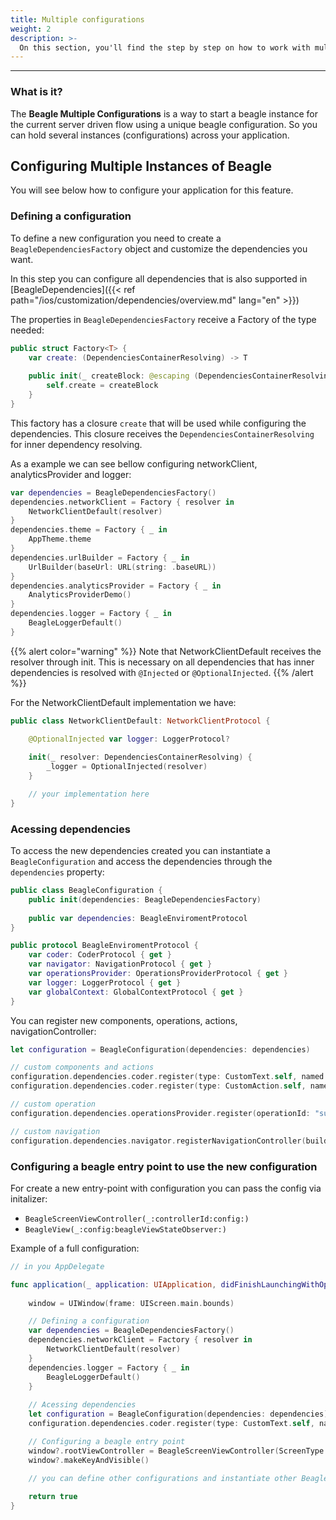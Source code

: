 ```yaml
---
title: Multiple configurations
weight: 2
description: >-
  On this section, you'll find the step by step on how to work with multiple configurations
---
```


---
### What is it? 

The **Beagle Multiple Configurations** is a way to start a beagle instance for the current server driven flow using a unique beagle configuration. So you can hold several instances (configurations) across your application.

## Configuring Multiple Instances of Beagle

You will see below how to configure your application for this feature.

### Defining a configuration

To define a new configuration you need to create a `BeagleDependenciesFactory` object and customize the dependencies you want.

In this step you can configure all dependencies that is also supported in [BeagleDependencies]({{< ref path="/ios/customization/dependencies/overview.md" lang="en" >}})

The properties in `BeagleDependenciesFactory` receive a Factory of the type needed:

```swift
public struct Factory<T> {
    var create: (DependenciesContainerResolving) -> T
    
    public init(_ createBlock: @escaping (DependenciesContainerResolving) -> T) {
        self.create = createBlock
    }
}
```

This factory has a closure `create` that will be used while configuring the dependencies. This closure receives the `DependenciesContainerResolving` for inner dependency resolving.

As a example we can see bellow configuring networkClient, analyticsProvider and logger:

```swift
var dependencies = BeagleDependenciesFactory()
dependencies.networkClient = Factory { resolver in
    NetworkClientDefault(resolver)
}
dependencies.theme = Factory { _ in
    AppTheme.theme
}
dependencies.urlBuilder = Factory { _ in
    UrlBuilder(baseUrl: URL(string: .baseURL))
}
dependencies.analyticsProvider = Factory { _ in
    AnalyticsProviderDemo()
}
dependencies.logger = Factory { _ in
    BeagleLoggerDefault()
}
```

{{% alert color="warning" %}}
Note that NetworkClientDefault receives the resolver through init. This is necessary on all dependencies that has inner dependencies is resolved with `@Injected` or `@OptionalInjected`.
{{% /alert %}}

For the NetworkClientDefault implementation we have:

```swift
public class NetworkClientDefault: NetworkClientProtocol {

    @OptionalInjected var logger: LoggerProtocol?
    
    init(_ resolver: DependenciesContainerResolving) {
        _logger = OptionalInjected(resolver)
    }

    // your implementation here
}
```

### Acessing dependencies

To access the new dependencies created you can instantiate a `BeagleConfiguration` and access the dependencies through the `dependencies` property:

```swift
public class BeagleConfiguration {
    public init(dependencies: BeagleDependenciesFactory)
    
    public var dependencies: BeagleEnviromentProtocol
}

public protocol BeagleEnviromentProtocol {
    var coder: CoderProtocol { get }
    var navigator: NavigationProtocol { get }
    var operationsProvider: OperationsProviderProtocol { get }
    var logger: LoggerProtocol { get }
    var globalContext: GlobalContextProtocol { get }
}
```

You can register new components, operations, actions, navigationController:

```swift
let configuration = BeagleConfiguration(dependencies: dependencies)

// custom components and actions
configuration.dependencies.coder.register(type: CustomText.self, named: "custom-text")
configuration.dependencies.coder.register(type: CustomAction.self, named: "custom-action")

// custom operation
configuration.dependencies.operationsProvider.register(operationId: "sum", handler: sumHandler)

// custom navigation
configuration.dependencies.navigator.registerNavigationController(builder: CustomBeagleNavigationController.init, forId: "CustomBeagleNavigation")
```

### Configuring a beagle entry point to use the new configuration

For create a new entry-point with configuration you can pass the config via initalizer:

- `BeagleScreenViewController(_:controllerId:config:)`
- `BeagleView(_:config:beagleViewStateObserver:)`

Example of a full configuration:

```swift
// in you AppDelegate

func application(_ application: UIApplication, didFinishLaunchingWithOptions launchOptions: [UIApplication.LaunchOptionsKey: Any]?) -> Bool {
        
    window = UIWindow(frame: UIScreen.main.bounds)

    // Defining a configuration
    var dependencies = BeagleDependenciesFactory()
    dependencies.networkClient = Factory { resolver in
        NetworkClientDefault(resolver)
    }
    dependencies.logger = Factory { _ in
        BeagleLoggerDefault()
    }
    
    // Acessing dependencies
    let configuration = BeagleConfiguration(dependencies: dependencies)
    configuration.dependencies.coder.register(type: CustomText.self, named: "custom-text")

    // Configuring a beagle entry point
    window?.rootViewController = BeagleScreenViewController(ScreenType.Remote(url: "endpoint"), config: configuration)
    window?.makeKeyAndVisible()

    // you can define other configurations and instantiate other BeagleSreenViewController
    
    return true
}
```
